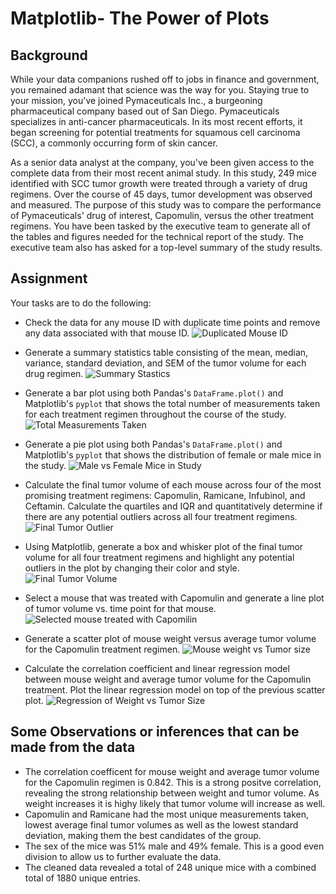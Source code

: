 # Matplotlib- The Power of Plots

## Background

While your data companions rushed off to jobs in finance and government, you remained adamant that science was the way for you. Staying true to your mission, you've joined Pymaceuticals Inc., a burgeoning pharmaceutical company based out of San Diego. Pymaceuticals specializes in anti-cancer pharmaceuticals. In its most recent efforts, it began screening for potential treatments for squamous cell carcinoma (SCC), a commonly occurring form of skin cancer.

As a senior data analyst at the company, you've been given access to the complete data from their most recent animal study. In this study, 249 mice identified with SCC tumor growth were treated through a variety of drug regimens. Over the course of 45 days, tumor development was observed and measured. The purpose of this study was to compare the performance of Pymaceuticals' drug of interest, Capomulin, versus the other treatment regimens. You have been tasked by the executive team to generate all of the tables and figures needed for the technical report of the study. The executive team also has asked for a top-level summary of the study results.

## Assignment 

Your tasks are to do the following:
  * Check the data for any mouse ID with duplicate time points and remove any data associated with that mouse ID.
  ![Duplicated Mouse ID](./img/duplicated_mouse_id.png)

  * Generate a summary statistics table consisting of the mean, median, variance, standard deviation, and SEM of the tumor volume for each drug regimen.
  ![Summary Stastics](./img/summary_stastics.png)
 
  * Generate a bar plot using both Pandas's `DataFrame.plot()` and Matplotlib's `pyplot` that shows the total number of measurements taken for each treatment         regimen throughout the course of the study.
  ![Total Measurements Taken](./img/total_measurements_taken.png)
  
  * Generate a pie plot using both Pandas's `DataFrame.plot()` and Matplotlib's `pyplot` that shows the distribution of female or male mice in the study.
  ![Male vs Female Mice in Study](./img/sex_of_mice.png)
  
  * Calculate the final tumor volume of each mouse across four of the most promising treatment regimens: Capomulin, Ramicane, Infubinol, and Ceftamin. Calculate     the quartiles and IQR and quantitatively determine if there are any potential outliers across all four treatment regimens.
  ![Final Tumor Outlier](./img/final_tumor_outlier.png)
  
  * Using Matplotlib, generate a box and whisker plot of the final tumor volume for all four treatment regimens and highlight any potential outliers in the plot     by changing their color and style.
  ![Final Tumor Volume](./img/box_plot_tumor.png)

  * Select a mouse that was treated with Capomulin and generate a line plot of tumor volume vs. time point for that mouse.
  ![Selected mouse treated with Capomilin](./img/selected_mouse_line_plot.png)

  * Generate a scatter plot of mouse weight versus average tumor volume for the Capomulin treatment regimen.
  ![Mouse weight vs Tumor size](./img/mouse_weight_vs_tumor_size.png)

  * Calculate the correlation coefficient and linear regression model between mouse weight and average tumor volume for the Capomulin treatment. Plot the linear     regression model on top of the previous scatter plot.
  ![Regression of Weight vs Tumor Size](./img/regression.png)


## Some Observations or inferences that can be made from the data
* The correlation coefficent for mouse weight and average tumor volume for the Capomulin regimen is 0.842. This is a strong positve correlation, revealing the strong relationship between weight and tumor volume. As weight increases it is highy likely that tumor volume will increase as well.
* Capomulin and Ramicane had the most unique measurements taken, lowest average final tumor volumes as well as the lowest standard deviation, making them the best candidates of the group.
* The sex of the mice was 51% male and 49% female. This is a good even division to allow us to further evaluate the data.
* The cleaned data revealed a total of 248 unique mice with a combined total of 1880 unique entries.
